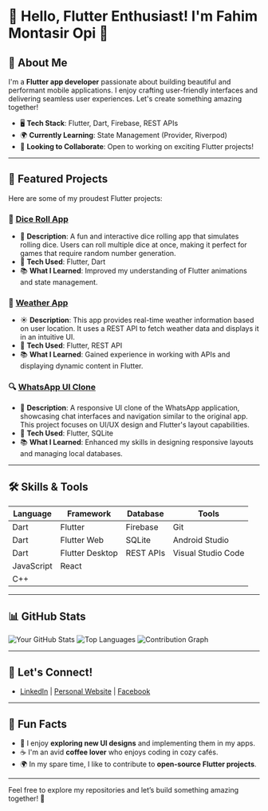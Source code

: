 # 👋 Hello, Flutter Enthusiast! I'm Fahim Montasir Opi 🌟

## 🌈 About Me
I'm a **Flutter app developer** passionate about building beautiful and performant mobile applications. I enjoy crafting user-friendly interfaces and delivering seamless user experiences. Let's create something amazing together!

- 🖥️ **Tech Stack**: Flutter, Dart, Firebase, REST APIs
- 🌍 **Currently Learning**: State Management (Provider, Riverpod)
- 🎯 **Looking to Collaborate**: Open to working on exciting Flutter projects!

---

## 🚀 Featured Projects
Here are some of my proudest Flutter projects:

### 🌟 [Dice Roll App](https://github.com/MontasirOpi/Dice_Roll_APP_Flutter)
- 🎲 **Description**: A fun and interactive dice rolling app that simulates rolling dice. Users can roll multiple dice at once, making it perfect for games that require random number generation.
- 🔧 **Tech Used**: Flutter, Dart
- 📚 **What I Learned**: Improved my understanding of Flutter animations and state management.

### 🎨 [Weather App](https://github.com/MontasirOpi/weather-app-using-flutter)
- ☀️ **Description**: This app provides real-time weather information based on user location. It uses a REST API to fetch weather data and displays it in an intuitive UI.
- 🔧 **Tech Used**: Flutter, REST API
- 📚 **What I Learned**: Gained experience in working with APIs and displaying dynamic content in Flutter.

### 🔍 [WhatsApp UI Clone](https://github.com/MontasirOpi/Whatsapp_UI_phone_web_flutter)
- 📱 **Description**: A responsive UI clone of the WhatsApp application, showcasing chat interfaces and navigation similar to the original app. This project focuses on UI/UX design and Flutter's layout capabilities.
- 🔧 **Tech Used**: Flutter, SQLite
- 📚 **What I Learned**: Enhanced my skills in designing responsive layouts and managing local databases.

---

## 🛠️ Skills & Tools
| Language     | Framework        | Database       | Tools              |
|--------------|------------------|----------------|---------------------|
| Dart         | Flutter          | Firebase       | Git                 |
| Dart         | Flutter Web      | SQLite         | Android Studio       |
| Dart         | Flutter Desktop   | REST APIs      | Visual Studio Code   |
| JavaScript   | React            |                |                     |
| C++          |                  |                |                     |

---

## 📊 GitHub Stats
![Your GitHub Stats](https://github-readme-stats.vercel.app/api?username=MontasirOpi&show_icons=true&theme=dracula)
![Top Languages](https://github-readme-stats.vercel.app/api/top-langs/?username=MontasirOpi&layout=compact&theme=dracula)
![Contribution Graph](https://activity-graph.herokuapp.com/graph?username=MontasirOpi&theme=dracula)

---

## 🤝 Let's Connect!
- [LinkedIn](https://www.linkedin.com/in/fahim-montasir-opi-161b65256/) | [Personal Website](https://montasiropi.netlify.app/) | [Facebook](https://www.facebook.com/montasiropi/)

---

## 🎉 Fun Facts
- 🎨 I enjoy **exploring new UI designs** and implementing them in my apps.
- ☕ I'm an avid **coffee lover** who enjoys coding in cozy cafés.
- 🌍 In my spare time, I like to contribute to **open-source Flutter projects**.

---

Feel free to explore my repositories and let’s build something amazing together! 🚀
